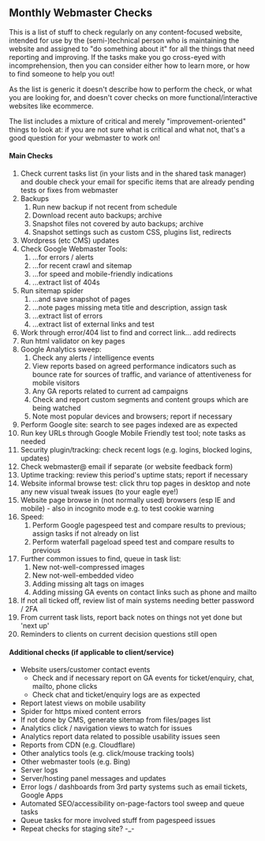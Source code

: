 ﻿## Monthly Webmaster Checks

This is a list of stuff to check regularly on any content-focused website, intended for use by the (semi-)technical person who is maintaining the website and assigned to "do something about it" for all the things that need reporting and improving. If the tasks make you go cross-eyed with incomprehension, then you can consider either how to learn more, or how to find someone to help you out!

As the list is generic it doesn't describe how to perform the check, or what you are looking for, and doesn't cover checks on more functional/interactive websites like ecommerce.

The list includes a mixture of critical and merely "improvement-oriented" things to look at: if you are not sure what is critical and what not, that's a good question for your webmaster to work on!

#### Main Checks
1. Check current tasks list (in your lists and in the shared task manager) and double check your email for specific items that are already pending tests or fixes from webmaster
2. Backups
   1. Run new backup if not recent from schedule
   2. Download recent auto backups; archive
   3. Snapshot files not covered by auto backups; archive
   4. Snapshot settings such as custom CSS, plugins list, redirects
1. Wordpress (etc CMS) updates
2. Check Google Webmaster Tools:
   1. ...for errors / alerts
   2. ...for recent crawl and sitemap
   3. ...for speed and mobile-friendly indications
   4. ...extract list of 404s
1. Run sitemap spider
   1. ...and save snapshot of pages 
   2. ...note pages missing meta title and description, assign task
   3. ...extract list of errors
   4. ...extract list of external links and test
1. Work through error/404 list to find and correct link... add redirects
2. Run html validator on key pages
3. Google Analytics sweep:
   1. Check any alerts / intelligence events
   2. View reports based on agreed performance indicators such as bounce rate for sources of traffic, and variance of attentiveness for mobile visitors
   3. Any GA reports related to current ad campaigns
   4. Check and report custom segments and content groups which are being watched 
   5. Note most popular devices and browsers; report if necessary
1. Perform Google site: search to see pages indexed are as expected
2. Run key URLs through Google Mobile Friendly test tool; note tasks as needed
3. Security plugin/tracking: check recent logs (e.g. logins, blocked logins, updates)
4. Check webmaster@ email if separate (or website feedback form)
5. Uptime tracking: review this period's uptime stats; report if necessary
6. Website informal browse test: click thru top pages in desktop and note any new visual tweak issues (to your eagle eye!)
7. Website page browse in (not normally used) browsers (esp IE and mobile) - also in incognito mode e.g. to test cookie warning
8. Speed:
   1. Perform Google pagespeed test and compare results to previous; assign tasks if not already on list
   2. Perform waterfall pageload speed test and compare results to previous
1. Further common issues to find, queue in task list:
   1. New not-well-compressed images
   2. New not-well-embedded video
   3. Adding missing alt tags on images
   4. Adding missing GA events on contact links such as phone and mailto
1. If not all ticked off, review list of main systems needing better password / 2FA
2. From current task lists, report back notes on things not yet done but 'next up'
3. Reminders to clients on current decision questions still open


#### Additional checks (if applicable to client/service)
* Website users/customer contact events
   * Check and if necessary report on GA events for ticket/enquiry, chat, mailto, phone clicks
   * Check chat and ticket/enquiry logs are as expected
* Report latest views on mobile usability
* Spider for https mixed content errors
* If not done by CMS, generate sitemap from files/pages list
* Analytics click / navigation views to watch for issues
* Analytics report data related to possible usability issues seen
* Reports from CDN (e.g. Cloudflare)
* Other analytics tools (e.g. click/mouse tracking tools)
* Other webmaster tools (e.g. Bing)
* Server logs
* Server/hosting panel messages and updates
* Error logs / dashboards from 3rd party systems such as email tickets, Google Apps
* Automated SEO/accessibility on-page-factors tool sweep and queue tasks
* Queue tasks for more involved stuff from pagespeed issues
* Repeat checks for staging site? -_-
